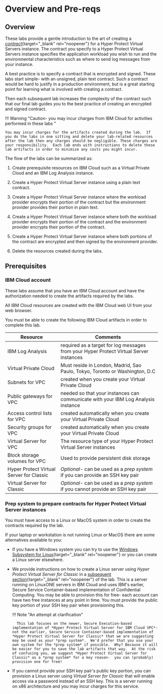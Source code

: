 # Overview and Pre-reqs

## Overview

These labs provide a gentle introduction to the art of creating a [*contract*](https://cloud.ibm.com/docs/vpc?topic=vpc-about-contract_se&interface=ui){target="_blank" rel="noopener"} for a Hyper Protect Virtual Servers instance. The contract you specify to a Hyper Protect Virtual Servers instance specifies the application workload you wish to run and the environmental characteristics such as where to send log messages from your instance.

A best practice is to specify a contract that is encrypted and signed.  These labs start simple-  with an unsigned, plain text contract.  Such a contract would be hard to justify in a production environment, but is a great starting point for learning what is involved with creating a contract.

Then each subsequent lab increases the complexity of the contract such that our final lab guides you to the best practice of creating an encrypted and signed contract.

!!! Warning "Caution- you may incur charges from IBM Cloud for activities performed in these labs "

    You may incur charges for the artifacts created during the lab.  If you do the labs in one sitting and delete your lab-related resources after the lab then any charges should be negligible. These charges are your responsibility.  Each lab ends with instructions to delete these lab artifacts in order to minimize any costs you might incur.

The flow of the labs can be summarized as:

1. Create prerequisite resources on IBM Cloud such as a Virtual Private Cloud and an IBM Log Analysis instance.

2. Create a Hyper Protect Virtual Server instance using a plain text contract.

3. Create a Hyper Protect Virtual Server instance where the workload provider encrypts their portion of the contract but the environment provider provides their portion in plain text.

4. Create a Hyper Protect Virtual Server instance where both the workload provider encrypts their portion of the contract and the environment provider encrypts their portion of the contract.

5. Create a Hyper Protect Virtual Server instance where both portions of the contract are encrypted and then signed by the environment provider.

6. Delete the resources created during the labs.


## Prerequisites

### IBM Cloud account 

These labs assume that you have an IBM Cloud account and have the authorization needed to create the artifacts required by the labs.

All IBM Cloud resources are created with the IBM Cloud web UI from your web browser.

You must be able to create the following IBM Cloud artifacts in order to complete this lab.


| Resource | Comments |
|---|---|
| IBM Log Analysis | required as a target for log messages from your Hyper Protect Virtual Server instances |
| Virtual Private Cloud | Must reside in London, Madrid, Sao Paulo, Tokyo, Toronto or Washington, D.C |
| Subnets for VPC | created when you create your Virtual Private Cloud |
| Public gateways for VPC | needed so that your instances can communicate with your IBM Log Analysis instance |
| Access control lists for VPC | created automatically when you create your Virtual Private Cloud |
| Security groups for VPC | created automatically when you create your Virtual Private Cloud |
| Virtual Server for VPC | The resource type of your Hyper Protect Virtual Server instances |
| Block storage volumes for VPC | Used to provide persistent disk storage |
| Hyper Protect Virtual Server for Classic | *Optional*- can be used as a _prep system_ if you can provide an SSH key pair |
| Virtual Server for Classic | *Optional*- can be used as a _prep system_ if you cannot provide an SSH key pair |

### Prep system to prepare contracts for Hyper Protect Virtual Server instances

You must have access to a Linux or MacOS system in order to create the contracts required by the lab.

If your laptop or workstation is not running Linux or MacOS there are some alternatives available to you:

* If you have a Windows system you can try to use the [Windows Subsystem for Linux](https://learn.microsoft.com/en-us/windows/wsl/){target="_blank" rel="noopener"} or you can create a Linux server elsewhere. 

* We provide instructions on how to create a Linux server using *Hyper Protect Virtual Server for Classic* in a [subsequent section](./prepsystem.md){target="_blank" rel="noopener"} of the lab. This is a server running on LinuxONE servers in IBM Cloud and uses IBM's earlier, Secure Service Container-based implementation of Confidential Computing.  You may be able to provision this for free- each account can have two free instances at any point in time. You must provide the public key portion of your SSH key pair when provisioning this. 

    !!! Note "An attempt at clarification"

        This lab focuses on the newer, Secure Execution-based implementation of *Hyper Protect Virtual Server for IBM Cloud VPC*- not the earlier, Secure Service Container-based implementation of *Hyper Protect Virtual Server for Classic* that we are suggesting may be used as your *prep system*.  We'd prefer that you use your own system for the *prep system* if possible.  Why? Because it will be easier for you to save the lab artifacts that way.  At the risk of confusing you, we suggest *Hyper Protect Virtual Server for Classic* as a *prep system* for a key reason-  you can (probably) provision one for free! 

* If you cannot provide your SSH key pair's public key portion, you can provision a Linux server using *Virtual Server for Classic* that will enable access via a password instead of an SSH key.  This is a server running on x86 architecture and you may incur charges for this service.



